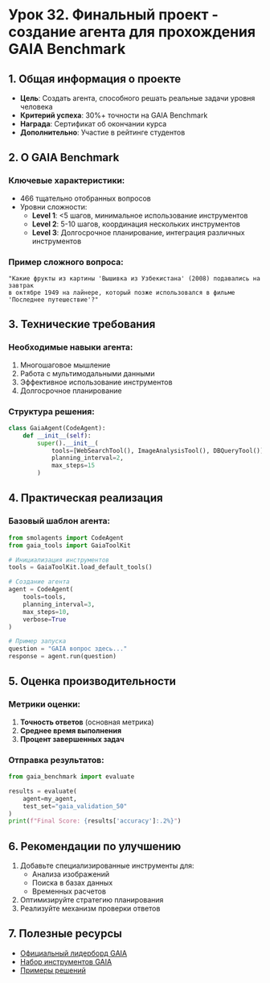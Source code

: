 # Урок 32. Финальный проект - создание агента для прохождения GAIA Benchmark

## 1. Общая информация о проекте

- **Цель**: Создать агента, способного решать реальные задачи уровня человека
- **Критерий успеха**: 30%+ точности на GAIA Benchmark
- **Награда**: Сертификат об окончании курса
- **Дополнительно**: Участие в рейтинге студентов

## 2. О GAIA Benchmark

### Ключевые характеристики:

- 466 тщательно отобранных вопросов
- Уровни сложности:
  - **Level 1**: <5 шагов, минимальное использование инструментов
  - **Level 2**: 5-10 шагов, координация нескольких инструментов
  - **Level 3**: Долгосрочное планирование, интеграция различных инструментов

### Пример сложного вопроса:

```
"Какие фрукты из картины 'Вышивка из Узбекистана' (2008) подавались на завтрак
в октябре 1949 на лайнере, который позже использовался в фильме 'Последнее путешествие'?"
```

## 3. Технические требования

### Необходимые навыки агента:

1. Многошаговое мышление
2. Работа с мультимодальными данными
3. Эффективное использование инструментов
4. Долгосрочное планирование

### Структура решения:

```python
class GaiaAgent(CodeAgent):
    def __init__(self):
        super().__init__(
            tools=[WebSearchTool(), ImageAnalysisTool(), DBQueryTool()],
            planning_interval=2,
            max_steps=15
        )
```

## 4. Практическая реализация

### Базовый шаблон агента:

```python
from smolagents import CodeAgent
from gaia_tools import GaiaToolKit

# Инициализация инструментов
tools = GaiaToolKit.load_default_tools()

# Создание агента
agent = CodeAgent(
    tools=tools,
    planning_interval=3,
    max_steps=10,
    verbose=True
)

# Пример запуска
question = "GAIA вопрос здесь..."
response = agent.run(question)
```

## 5. Оценка производительности

### Метрики оценки:

1. **Точность ответов** (основная метрика)
2. **Среднее время выполнения**
3. **Процент завершенных задач**

### Отправка результатов:

```python
from gaia_benchmark import evaluate

results = evaluate(
    agent=my_agent,
    test_set="gaia_validation_50"
)
print(f"Final Score: {results['accuracy']:.2%}")
```

## 6. Рекомендации по улучшению

1. Добавьте специализированные инструменты для:
   - Анализа изображений
   - Поиска в базах данных
   - Временных расчетов
2. Оптимизируйте стратегию планирования
3. Реализуйте механизм проверки ответов

## 7. Полезные ресурсы

- [Официальный лидерборд GAIA](https://huggingface.co/spaces/gaia-benchmark/leaderboard)
- [Набор инструментов GAIA](https://github.com/gaia-benchmark/gaia-tools)
- [Примеры решений](https://github.com/gaia-benchmark/example-agents)
